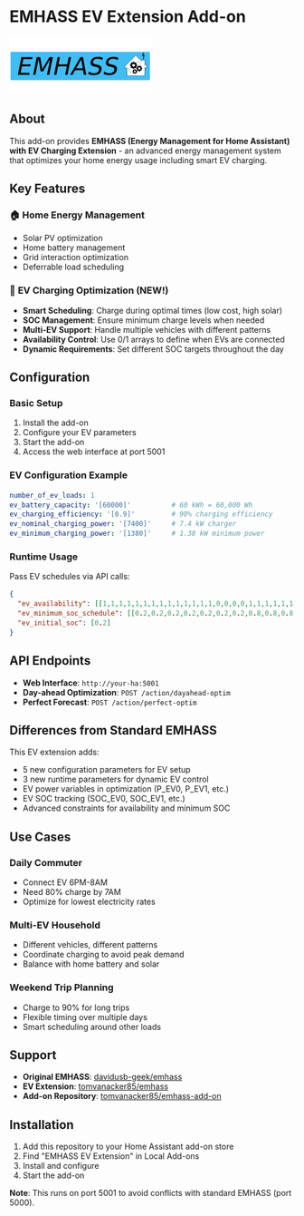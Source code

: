 # EMHASS EV Extension Add-on

![EMHASS EV Logo](logo.png)

## About

This add-on provides **EMHASS (Energy Management for Home Assistant) with EV Charging Extension** - an advanced energy management system that optimizes your home energy usage including smart EV charging.

## Key Features

### 🏠 **Home Energy Management**
- Solar PV optimization
- Home battery management  
- Grid interaction optimization
- Deferrable load scheduling

### 🚗 **EV Charging Optimization** (NEW!)
- **Smart Scheduling**: Charge during optimal times (low cost, high solar)
- **SOC Management**: Ensure minimum charge levels when needed
- **Multi-EV Support**: Handle multiple vehicles with different patterns
- **Availability Control**: Use 0/1 arrays to define when EVs are connected
- **Dynamic Requirements**: Set different SOC targets throughout the day

## Configuration

### Basic Setup
1. Install the add-on
2. Configure your EV parameters
3. Start the add-on
4. Access the web interface at port 5001

### EV Configuration Example
```yaml
number_of_ev_loads: 1
ev_battery_capacity: '[60000]'          # 60 kWh = 60,000 Wh
ev_charging_efficiency: '[0.9]'         # 90% charging efficiency
ev_nominal_charging_power: '[7400]'     # 7.4 kW charger
ev_minimum_charging_power: '[1380]'     # 1.38 kW minimum power
```

### Runtime Usage
Pass EV schedules via API calls:
```json
{
  "ev_availability": [[1,1,1,1,1,1,1,1,1,1,1,1,1,1,0,0,0,0,1,1,1,1,1,1]],
  "ev_minimum_soc_schedule": [[0.2,0.2,0.2,0.2,0.2,0.2,0.2,0.8,0.8,0.8,0.8,0.8,0.8,0.8,0.8,0.8,0.8,0.8,0.8,0.8,0.8,0.8,0.8,0.8]],
  "ev_initial_soc": [0.2]
}
```

## API Endpoints

- **Web Interface**: `http://your-ha:5001`
- **Day-ahead Optimization**: `POST /action/dayahead-optim`
- **Perfect Forecast**: `POST /action/perfect-optim`

## Differences from Standard EMHASS

This EV extension adds:
- 5 new configuration parameters for EV setup
- 3 new runtime parameters for dynamic EV control
- EV power variables in optimization (P_EV0, P_EV1, etc.)
- EV SOC tracking (SOC_EV0, SOC_EV1, etc.)
- Advanced constraints for availability and minimum SOC

## Use Cases

### Daily Commuter
- Connect EV 6PM-8AM
- Need 80% charge by 7AM
- Optimize for lowest electricity rates

### Multi-EV Household
- Different vehicles, different patterns
- Coordinate charging to avoid peak demand
- Balance with home battery and solar

### Weekend Trip Planning
- Charge to 90% for long trips
- Flexible timing over multiple days
- Smart scheduling around other loads

## Support

- **Original EMHASS**: [davidusb-geek/emhass](https://github.com/davidusb-geek/emhass)
- **EV Extension**: [tomvanacker85/emhass](https://github.com/tomvanacker85/emhass)
- **Add-on Repository**: [tomvanacker85/emhass-add-on](https://github.com/tomvanacker85/emhass-add-on)

## Installation

1. Add this repository to your Home Assistant add-on store
2. Find "EMHASS EV Extension" in Local Add-ons
3. Install and configure
4. Start the add-on

**Note**: This runs on port 5001 to avoid conflicts with standard EMHASS (port 5000).